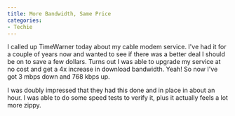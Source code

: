 ```yaml
---
title: More Bandwidth, Same Price
categories:
- Techie
---
```


I called up TimeWarner today about my cable modem service. I've had it for a couple of years now and wanted to see if there was a better deal I should be on to save a few dollars. Turns out I was able to upgrade my service at no cost and get a 4x increase in download bandwidth. Yeah! So now I've got 3 mbps down and 768 kbps up.

I was doubly impressed that they had this done and in place in about an hour. I was able to do some speed tests to verify it, plus it actually feels a lot more zippy.
